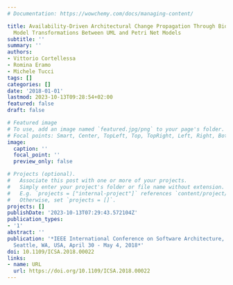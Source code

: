 ```yaml
---
# Documentation: https://wowchemy.com/docs/managing-content/

title: Availability-Driven Architectural Change Propagation Through Bidirectional
  Model Transformations Between UML and Petri Net Models
subtitle: ''
summary: ''
authors:
- Vittorio Cortellessa
- Romina Eramo
- Michele Tucci
tags: []
categories: []
date: '2018-01-01'
lastmod: 2023-10-13T09:28:54+02:00
featured: false
draft: false

# Featured image
# To use, add an image named `featured.jpg/png` to your page's folder.
# Focal points: Smart, Center, TopLeft, Top, TopRight, Left, Right, BottomLeft, Bottom, BottomRight.
image:
  caption: ''
  focal_point: ''
  preview_only: false

# Projects (optional).
#   Associate this post with one or more of your projects.
#   Simply enter your project's folder or file name without extension.
#   E.g. `projects = ["internal-project"]` references `content/project/deep-learning/index.md`.
#   Otherwise, set `projects = []`.
projects: []
publishDate: '2023-10-13T07:29:43.572104Z'
publication_types:
- '1'
abstract: ''
publication: '*IEEE International Conference on Software Architecture, ICSA 2018,
  Seattle, WA, USA, April 30 - May 4, 2018*'
doi: 10.1109/ICSA.2018.00022
links:
- name: URL
  url: https://doi.org/10.1109/ICSA.2018.00022
---
```


